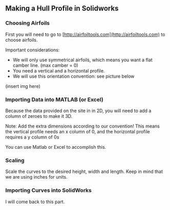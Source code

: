 ## Making a Hull Profile in Solidworks

### Choosing Airfoils

First you will need to go to [http://airfoiltools.com](http://airfoiltools.com) to choose airfoils. 

Important considerations:

* We will only use symmetrical airfoils, which means you want a flat camber line. (max camber = 0)
* You need a vertical and a horizontal profile.
* We will use this orientation convention: see picture below

(insert img here)

### Importing Data into MATLAB (or Excel)

Because the data provided on the site in in 2D, you will need to add a column of zeroes to make it 3D.

Note: Add the extra dimensions according to our convention! This means the vertical profile needs an x column of 0, and the horizontal profile requires a y column of 0s

You can use Matlab or Excel to accomplish this.

### Scaling

Scale the curves to the desired height, width and length. Keep in mind that we are using inches for units.

### Importing Curves into SolidWorks

I will come back to this part.

